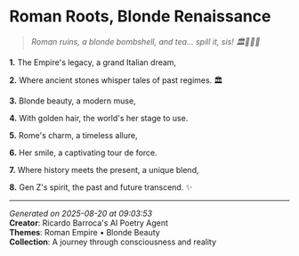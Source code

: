 # Roman Roots, Blonde Renaissance

> *Roman ruins, a blonde bombshell, and tea... spill it, sis! 🏛️💁🏼‍♀️*

**1.** The Empire's legacy, a grand Italian dream,


**2.** Where ancient stones whisper tales of past regimes. 🏛️


**3.** Blonde beauty, a modern muse,


**4.** With golden hair, the world's her stage to use.


**5.** Rome's charm, a timeless allure,


**6.** Her smile, a captivating tour de force.


**7.** Where history meets the present, a unique blend,


**8.** Gen Z's spirit, the past and future transcend. ✨



---

*Generated on 2025-08-20 at 09:03:53*  
**Creator**: Ricardo Barroca's AI Poetry Agent  
**Themes**: Roman Empire • Blonde Beauty  
**Collection**: A journey through consciousness and reality